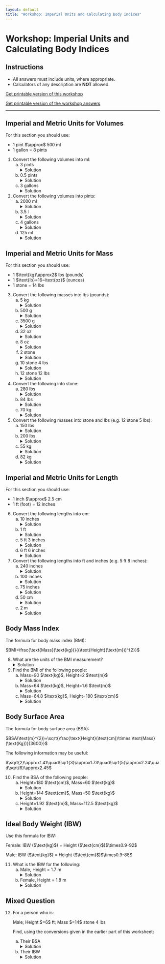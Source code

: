 ```yaml
---
layout: default
title: "Workshop: Imperial Units and Calculating Body Indices"
---
```


<h1>Workshop: Imperial Units and Calculating Body Indices</h1>

<div class="instructions">
    <h2>Instructions</h2>
    <ul>
        <li>All answers must include units, where appropriate.</li>
        <li>Calculators of any description are <strong>NOT</strong> allowed.</li>
    </ul>
</div>
<p><a href="pha4010y_ws4.pdf" target="_blank">Get printable version of this workshop</a></p>
<p><a href="pha4010y_ws4_answers.pdf" target="_blank">Get printable version of the workshop answers</a></p>
<hr>

<h2>Imperial and Metric Units for Volumes</h2>
<p>For this section you should use:</p>
<ul>
    <li>1 pint $\approx$ 500 ml</li>
    <li>1 gallon = 8 pints</li>
</ul>
<ol>
    <li>Convert the following volumes into ml:
        <ol type="a">
            <li>3 pints
                <details class="solution-details">
                    <summary>Solution</summary>
                    <div class="solution-content">
                        <p>$3~\text{pints} \times 500~\text{ml/pint} = \textbf{1500 ml}$</p>
                    </div>
                </details>
            </li>
            <li>0.5 pints
                <details class="solution-details">
                    <summary>Solution</summary>
                    <div class="solution-content">
                        <p>$0.5~\text{pints} \times 500~\text{ml/pint} = \textbf{250 ml}$</p>
                    </div>
                </details>
            </li>
            <li>3 gallons
                <details class="solution-details">
                    <summary>Solution</summary>
                    <div class="solution-content">
                        <p>$3~\text{gallons} \times 8~\text{pints/gallon} \times 500~\text{ml/pint} = \textbf{12000 ml}$</p>
                    </div>
                </details>
            </li>
        </ol>
    </li>
    <li>Convert the following volumes into pints:
        <ol type="a">
            <li>2000 ml
                <details class="solution-details">
                    <summary>Solution</summary>
                    <div class="solution-content">
                        <p>$2000~\text{ml} \div 500~\text{ml/pint} = \textbf{4 pints}$</p>
                    </div>
                </details>
            </li>
            <li>3.5 l
                <details class="solution-details">
                    <summary>Solution</summary>
                    <div class="solution-content">
                        <p>$3.5~\text{l} = 3500~\text{ml}$</p>
                        <p>$3500~\text{ml} \div 500~\text{ml/pint} = \textbf{7 pints}$</p>
                    </div>
                </details>
            </li>
            <li>4 gallons
                <details class="solution-details">
                    <summary>Solution</summary>
                    <div class="solution-content">
                        <p>$4~\text{gallons} \times 8~\text{pints/gallon} = \textbf{32 pints}$</p>
                    </div>
                </details>
            </li>
            <li>125 ml
                <details class="solution-details">
                    <summary>Solution</summary>
                    <div class="solution-content">
                        <p>$125~\text{ml} \div 500~\text{ml/pint} = \textbf{0.25 pints}$</p>
                    </div>
                </details>
            </li>
        </ol>
    </li>
</ol>

<h2>Imperial and Metric Units for Mass</h2>
<p>For this section you should use:</p>
<ul>
    <li>1 $\text{kg}\approx2$ lbs (pounds)</li>
    <li>1 $\text{lb}=16~\text{oz}$ (ounces)</li>
    <li>1 stone = 14 lbs</li>
</ul>
<ol start="3">
    <li>Convert the following masses into lbs (pounds):
        <ol type="a">
            <li>5 kg
                <details class="solution-details">
                    <summary>Solution</summary>
                    <div class="solution-content">
                        <p>$5~\text{kg} \times 2~\text{lbs/kg} = \textbf{10 lbs}$</p>
                    </div>
                </details>
            </li>
            <li>500 g
                <details class="solution-details">
                    <summary>Solution</summary>
                    <div class="solution-content">
                        <p>$500~\text{g} = 0.5~\text{kg}$</p>
                        <p>$0.5~\text{kg} \times 2~\text{lbs/kg} = \textbf{1 lb}$</p>
                    </div>
                </details>
            </li>
            <li>3500 g
                <details class="solution-details">
                    <summary>Solution</summary>
                    <div class="solution-content">
                        <p>$3500~\text{g} = 3.5~\text{kg}$</p>
                        <p>$3.5~\text{kg} \times 2~\text{lbs/kg} = \textbf{7 lbs}$</p>
                    </div>
                </details>
            </li>
            <li>32 oz
                <details class="solution-details">
                    <summary>Solution</summary>
                    <div class="solution-content">
                        <p>$32~\text{oz} \div 16~\text{oz/lb} = \textbf{2 lbs}$</p>
                    </div>
                </details>
            </li>
            <li>8 oz
                <details class="solution-details">
                    <summary>Solution</summary>
                    <div class="solution-content">
                        <p>$8~\text{oz} \div 16~\text{oz/lb} = \textbf{0.5 lbs}$</p>
                    </div>
                </details>
            </li>
            <li>2 stone
                <details class="solution-details">
                    <summary>Solution</summary>
                    <div class="solution-content">
                        <p>$2~\text{stone} \times 14~\text{lbs/stone} = \textbf{28 lbs}$</p>
                    </div>
                </details>
            </li>
            <li>10 stone 4 lbs
                <details class="solution-details">
                    <summary>Solution</summary>
                    <div class="solution-content">
                        <p>$(10~\text{stone} \times 14~\text{lbs/stone}) + 4~\text{lbs} = 140~\text{lbs} + 4~\text{lbs} = \textbf{144 lbs}$</p>
                    </div>
                </details>
            </li>
            <li>12 stone 12 lbs
                <details class="solution-details">
                    <summary>Solution</summary>
                    <div class="solution-content">
                        <p>$(12~\text{stone} \times 14~\text{lbs/stone}) + 12~\text{lbs} = 168~\text{lbs} + 12~\text{lbs} = \textbf{180 lbs}$</p>
                    </div>
                </details>
            </li>
        </ol>
    </li>
    <li>Convert the following into stone:
        <ol type="a">
            <li>280 lbs
                <details class="solution-details">
                    <summary>Solution</summary>
                    <div class="solution-content">
                        <p>$280~\text{lbs} \div 14~\text{lbs/stone} = \textbf{20 stone}$</p>
                    </div>
                </details>
            </li>
            <li>84 lbs
                <details class="solution-details">
                    <summary>Solution</summary>
                    <div class="solution-content">
                        <p>$84~\text{lbs} \div 14~\text{lbs/stone} = \textbf{6 stone}$</p>
                    </div>
                </details>
            </li>
            <li>70 kg
                <details class="solution-details">
                    <summary>Solution</summary>
                    <div class="solution-content">
                        <p>$70~\text{kg} \times 2~\text{lbs/kg} = 140~\text{lbs}$</p>
                        <p>$140~\text{lbs} \div 14~\text{lbs/stone} = \textbf{10 stone}$</p>
                    </div>
                </details>
            </li>
        </ol>
    </li>
    <li>Convert the following masses into stone and lbs (e.g. 12 stone 5 lbs):
        <ol type="a">
            <li>150 lbs
                <details class="solution-details">
                    <summary>Solution</summary>
                    <div class="solution-content">
                        <p>$150~\text{lbs} \div 14 = 10$ remainder $10~\text{lbs}$</p>
                        <p>So, $\textbf{10 stone 10 lbs}$</p>
                    </div>
                </details>
            </li>
            <li>200 lbs
                <details class="solution-details">
                    <summary>Solution</summary>
                    <div class="solution-content">
                        <p>$200~\text{lbs} \div 14 = 14$ remainder $4~\text{lbs}$</p>
                        <p>So, $\textbf{14 stone 4 lbs}$</p>
                    </div>
                </details>
            </li>
            <li>55 kg
                <details class="solution-details">
                    <summary>Solution</summary>
                    <div class="solution-content">
                        <p>$55~\text{kg} \times 2~\text{lbs/kg} = 110~\text{lbs}$</p>
                        <p>$110~\text{lbs} \div 14 = 7$ remainder $12~\text{lbs}$</p>
                        <p>So, $\textbf{7 stone 12 lbs}$</p>
                    </div>
                </details>
            </li>
            <li>82 kg
                <details class="solution-details">
                    <summary>Solution</summary>
                    <div class="solution-content">
                        <p>$82~\text{kg} \times 2~\text{lbs/kg} = 164~\text{lbs}$</p>
                        <p>$164~\text{lbs} \div 14 = 11$ remainder $10~\text{lbs}$</p>
                        <p>So, $\textbf{11 stone 10 lbs}$</p>
                    </div>
                </details>
            </li>
        </ol>
    </li>
</ol>

<h2>Imperial and Metric Units for Length</h2>
<p>For this section you should use:</p>
<ul>
    <li>1 inch $\approx$ 2.5 cm</li>
    <li>1 ft (foot) = 12 inches</li>
</ul>
<ol start="6">
    <li>Convert the following lengths into cm:
        <ol type="a">
            <li>10 inches
                <details class="solution-details">
                    <summary>Solution</summary>
                    <div class="solution-content">
                        <p>$10~\text{inches} \times 2.5~\text{cm/inch} = \textbf{25 cm}$</p>
                    </div>
                </details>
            </li>
            <li>1 ft
                <details class="solution-details">
                    <summary>Solution</summary>
                    <div class="solution-content">
                        <p>$1~\text{ft} = 12~\text{inches}$</p>
                        <p>$12~\text{inches} \times 2.5~\text{cm/inch} = \textbf{30 cm}$</p>
                    </div>
                </details>
            </li>
            <li>5 ft 3 inches
                <details class="solution-details">
                    <summary>Solution</summary>
                    <div class="solution-content">
                        <p>$5~\text{ft} = 60~\text{inches}$</p>
                        <p>$(60+3)~\text{inches} = 63~\text{inches}$</p>
                        <p>$63~\text{inches} \times 2.5~\text{cm/inch} = \textbf{157.5 cm}$</p>
                    </div>
                </details>
            </li>
            <li>6 ft 6 inches
                <details class="solution-details">
                    <summary>Solution</summary>
                    <div class="solution-content">
                        <p>$6~\text{ft} = 72~\text{inches}$</p>
                        <p>$(72+6)~\text{inches} = 78~\text{inches}$</p>
                        <p>$78~\text{inches} \times 2.5~\text{cm/inch} = \textbf{195 cm}$</p>
                    </div>
                </details>
            </li>
        </ol>
    </li>
    <li>Convert the following lengths into ft and inches (e.g. 5 ft 8 inches):
        <ol type="a">
            <li>240 inches
                <details class="solution-details">
                    <summary>Solution</summary>
                    <div class="solution-content">
                        <p>$240~\text{inches} \div 12~\text{inches/ft} = \textbf{20 ft 0 in}$</p>
                    </div>
                </details>
            </li>
            <li>100 inches
                <details class="solution-details">
                    <summary>Solution</summary>
                    <div class="solution-content">
                        <p>$100~\text{inches} \div 12~\text{inches/ft} = 8$ remainder $4~\text{inches}$</p>
                        <p>So, $\textbf{8 ft 4 in}$</p>
                    </div>
                </details>
            </li>
            <li>75 inches
                <details class="solution-details">
                    <summary>Solution</summary>
                    <div class="solution-content">
                        <p>$75~\text{inches} \div 12~\text{inches/ft} = 6$ remainder $3~\text{inches}$</p>
                        <p>So, $\textbf{6 ft 3 in}$</p>
                    </div>
                </details>
            </li>
            <li>50 cm
                <details class="solution-details">
                    <summary>Solution</summary>
                    <div class="solution-content">
                        <p>$50~\text{cm} \div 2.5~\text{cm/inch} = 20~\text{inches}$</p>
                        <p>$20~\text{inches} \div 12~\text{inches/ft} = 1$ remainder $8~\text{inches}$</p>
                        <p>So, $\textbf{1 ft 8 in}$</p>
                    </div>
                </details>
            </li>
            <li>2 m
                <details class="solution-details">
                    <summary>Solution</summary>
                    <div class="solution-content">
                        <p>$2~\text{m} = 200~\text{cm}$</p>
                        <p>$200~\text{cm} \div 2.5~\text{cm/inch} = 80~\text{inches}$</p>
                        <p>$80~\text{inches} \div 12~\text{inches/ft} = 6$ remainder $8~\text{inches}$</p>
                        <p>So, $\textbf{6 ft 8 in}$</p>
                    </div>
                </details>
            </li>
        </ol>
    </li>
</ol>

<h2>Body Mass Index</h2>
<p>The formula for body mass index (BMI):</p>
<p class="centered-formula">$BMI=\frac{\text{Mass}(\text{kg})}{(\text{Height}(\text{m}))^{2}}$</p>
<ol start="8">
    <li>What are the units of the BMI measurement?
        <details class="solution-details">
            <summary>Solution</summary>
            <div class="solution-content">
                <p>Units are $\textbf{$\text{kg}/\text{m}^{2}$}$</p>
            </div>
        </details>
    </li>
    <li>Find the BMI of the following people:
        <ol type="a">
            <li>Mass=90 $\text{kg}$, Height=2 $\text{m}$
                <details class="solution-details">
                    <summary>Solution</summary>
                    <div class="solution-content">
                        <p>$BMI = \frac{90~\text{kg}}{(2~\text{m})^{2}} = \frac{90}{4}~\text{kg}/\text{m}^{2} = \textbf{22.5 kg/m}^2$</p>
                    </div>
                </details>
            </li>
            <li>Mass=64 $\text{kg}$, Height=1.6 $\text{m}$
                <details class="solution-details">
                    <summary>Solution</summary>
                    <div class="solution-content">
                        <p>$BMI = \frac{64~\text{kg}}{(1.6~\text{m})^{2}} = \frac{64}{2.56}~\text{kg}/\text{m}^{2} = \textbf{25 kg/m}^2$</p>
                    </div>
                </details>
            </li>
            <li>Mass=64.8 $\text{kg}$, Height=180 $\text{cm}$
                <details class="solution-details">
                    <summary>Solution</summary>
                    <div class="solution-content">
                        <p>$180~\text{cm} = 1.8~\text{m}$</p>
                        <p>$BMI = \frac{64.8~\text{kg}}{(1.8~\text{m})^{2}} = \frac{64.8}{3.24}~\text{kg}/\text{m}^{2} = \textbf{20 kg/m}^2$</p>
                    </div>
                </details>
            </li>
        </ol>
    </li>
</ol>

<h2>Body Surface Area</h2>
<p>The formula for body surface area (BSA):</p>
<p class="centered-formula">$BSA(\text{m}^{2})=\sqrt{\frac{\text{Height}(\text{cm})\times \text{Mass}(\text{Kg})}{3600}}$</p>
<p>The following information may be useful:</p>
<p class="centered-formula">$\sqrt{2}\approx1.41\quad\sqrt{3}\approx1.73\quad\sqrt{5}\approx2.24\quad\sqrt{6}\approx2.45$</p>
<ol start="10">
    <li>Find the BSA of the following people:
        <ol type="a">
            <li>Height=180 $\text{cm}$, Mass=60 $\text{kg}$
                <details class="solution-details">
                    <summary>Solution</summary>
                    <div class="solution-content">
                        <p>$BSA = \sqrt{\frac{180 \times 60}{3600}}$</p>
                        <p>$\implies \sqrt{\frac{18 \times 6}{36}}$</p>
                        <p>$\implies \sqrt{\frac{1 \times 6}{2}}$</p>
                        <p>$\implies \sqrt{3} \approx \textbf{1.73 m}^2$</p>
                    </div>
                </details>
            </li>
            <li>Height=144 $\text{cm}$, Mass=50 $\text{kg}$
                <details class="solution-details">
                    <summary>Solution</summary>
                    <div class="solution-content">
                        <p>$BSA = \sqrt{\frac{144 \times 50}{3600}} = \sqrt{\frac{144 \times 1}{72}} = \sqrt{2} \approx \textbf{1.41 m}^2$</p>
                    </div>
                </details>
            </li>
            <li>Height=1.92 $\text{m}$, Mass=112.5 $\text{kg}$
                <details class="solution-details">
                    <summary>Solution</summary>
                    <div class="solution-content">
                        <p>$1.92~\text{m} = 192~\text{cm}$</p>
                        <p>$BSA = \sqrt{\frac{192 \times 112.5}{3600}} = \sqrt{\frac{4 \times 112.5}{75}} = \sqrt{\frac{450}{75}} = \sqrt{6} \approx \textbf{2.45 m}^2$</p>
                    </div>
                </details>
            </li>
        </ol>
    </li>
</ol>

<h2>Ideal Body Weight (IBW)</h2>
<p>Use this formula for IBW:</p>
<p class="centered-formula">Female: IBW ($\text{kg}$) = Height ($\text{cm}$)$\times0.9-92$</p>
<p class="centered-formula">Male: IBW ($\text{kg}$) = Height ($\text{cm}$)$\times0.9-88$</p>
<ol start="11">
    <li>What is the IBW for the following:
        <ol type="a">
            <li>Male, Height = 1.7 m
                <details class="solution-details">
                    <summary>Solution</summary>
                    <div class="solution-content">
                        <p>$1.7~\text{m} = 170~\text{cm}$</p>
                        <p>$\text{IBW} = (170~\text{cm} \times 0.9) - 88 = 153 - 88 = \textbf{65 kg}$</p>
                    </div>
                </details>
            </li>
            <li>Female, Height = 1.8 m
                <details class="solution-details">
                    <summary>Solution</summary>
                    <div class="solution-content">
                        <p>$1.8~\text{m} = 180~\text{cm}$</p>
                        <p>$\text{IBW} = (180~\text{cm} \times 0.9) - 92 = 162 - 92 = \textbf{70 kg}$</p>
                    </div>
                </details>
            </li>
        </ol>
    </li>
</ol>

<h2>Mixed Question</h2>
<ol start="12">
    <li>For a person who is:
        <p>Male; Height $=6$ ft; Mass $=14$ stone 4 lbs</p>
        <p>Find, using the conversions given in the earlier part of this worksheet:</p>
        <ol type="a">
            <li>Their BSA
                <details class="solution-details">
                    <summary>Solution</summary>
                    <div class="solution-content">
                        <p>Height in cm: $6~\text{ft} = 72~\text{inches}$, $72~\text{inches} \times 2.5~\text{cm/inch} = 180~\text{cm}$</p>
                        <p>Mass in kg: $14~\text{stone}~4~\text{lbs} = (14 \times 14) + 4 = 196 + 4 = 200~\text{lbs}$</p>
                        <p>$200~\text{lbs} / 2~\text{lbs/kg} = 100~\text{kg}$</p>
                        <p>$BSA = \sqrt{\frac{180~\text{cm} \times 100~\text{kg}}{3600}} = \sqrt{\frac{180 \times 1}{36}} = \sqrt{5} \approx \textbf{2.24 m}^2$</p>
                    </div>
                </details>
            </li>
            <li>Their IBW
                <details class="solution-details">
                    <summary>Solution</summary>
                    <div class="solution-content">
                        <p>Height in cm: $6~\text{ft} = 180~\text{cm}$ (from part a)</p>
                        <p>Male IBW = Height ($\text{cm}$)$\times0.9-88 = (180~\text{cm} \times 0.9) - 88 = 162 - 88 = \textbf{74 kg}$</p>
                    </div>
                </details>
            </li>
        </ol>
    </li>
</ol>
